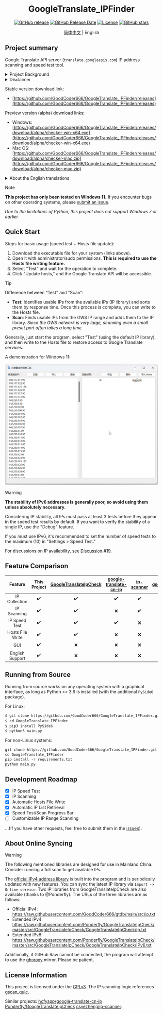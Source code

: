 <div align="center">

<h1>GoogleTranslate_IPFinder</h1>

<a href="http://github.com/GoodCoder666/GoogleTranslate_IPFinder/releases"><img alt="GitHub release" src="https://img.shields.io/github/release/GoodCoder666/GoogleTranslate_IPFinder.svg" /></a>
<a href="http://github.com/GoodCoder666/GoogleTranslate_IPFinder/releases"><img alt="GitHub Release Date" src="https://img.shields.io/github/release-date/GoodCoder666/GoogleTranslate_IPFinder.svg" /></a>
<a href="http://github.com/GoodCoder666/GoogleTranslate_IPFinder/LICENSE.md"><img alt="License" src="https://img.shields.io/github/license/GoodCoder666/GoogleTranslate_IPFinder.svg" /></a>
<a href="http://github.com/GoodCoder666/GoogleTranslate_IPFinder/stargazers"><img alt="GitHub stars" src="https://img.shields.io/github/stars/GoodCoder666/GoogleTranslate_IPFinder.svg?style=social" /></a>

<a href="./README.md">简体中文</a> | English

</div>

## Project summary

Google Translate API server (`translate.googleapis.com`) IP address scanning and speed test tool.

<details>
    <summary>Project Background</summary>
    Google stopped providing translation services on mainland China GWS servers in September 2022. This project aims to help users find usable GWS IPs and override local domain name resolution to access Google Translate servers.
</details>

<details>
    <summary>Disclaimer</summary>
    Please comply with local laws and Google's policies when using this open-source software. <strong>All consequences of illegal or unauthorized use are your own responsibility.</strong>
</details>

Stable version download link:

- [https://github.com/GoodCoder666/GoogleTranslate_IPFinder/releases](https://github.com/GoodCoder666/GoogleTranslate_IPFinder/releases)

Preview version (alpha) download links:

- Windows: [https://github.com/GoodCoder666/GoogleTranslate_IPFinder/releases/download/alpha/checker-win-x64.exe](https://github.com/GoodCoder666/GoogleTranslate_IPFinder/releases/download/alpha/checker-win-x64.exe)
- Mac OS: [https://github.com/GoodCoder666/GoogleTranslate_IPFinder/releases/download/alpha/checker-mac.zip](https://github.com/GoodCoder666/GoogleTranslate_IPFinder/releases/download/alpha/checker-mac.zip)

<details>
    <summary>About the English translations</summary>
    We <a href="https://github.com/GoodCoder666/GoogleTranslate_IPFinder/issues/38">noticed</a> that the tool might also be helpful in other countries/regions, thus English translations are added on 21 Sep, 2024. This document is mostly translated with ChatGPT and the UI is translated all by myself. Feel free to open an issue if something is wrong.
</details>


> [!NOTE]
>
> **This project has only been tested on Windows 11.** If you encounter bugs on other operating systems, please [submit an issue](https://github.com/GoodCoder666/GoogleTranslate_IPFinder/issues/new).
>
> *Due to the limitations of Python, this project does not support Windows 7 or earlier.*

## Quick Start

Steps for basic usage (speed test + Hosts file update):

1. Download the executable file for your system (links above).
2. Open it with administrator/sudo permissions. **This is required to use the Hosts file writing feature.**
3. Select "Test" and wait for the operation to complete.
4. Click "Update hosts," and the Google Translate API will be accessible.

> [!TIP]
>
> Difference between "Test" and "Scan":
>
> - **Test**: Identifies usable IPs from the available IPs (IP library) and sorts them by response time. Once this process is complete, you can write to the Hosts file.
> - **Scan**: Finds usable IPs from the GWS IP range and adds them to the IP library. *Since the GWS network is very large, scanning even a small preset part often takes a long time.*
>
> Generally, just start the program, select "Test" (using the default IP library), and then write to the Hosts file to restore access to Google Translate services.

A demonstration for Windows 11:

![](screenshots/1.gif)

> [!WARNING]
>
> **The stability of IPv6 addresses is generally poor, so avoid using them unless absolutely necessary.**
>
> Considering IP stability, all IPs must pass at least 3 tests before they appear in the speed test results by default. If you want to verify the stability of a single IP, use the "Debug" feature.
>
> If you must use IPv6, it's recommended to set the number of speed tests to the maximum (10) in "Settings > Speed Test."
>
> For discussions on IP availability, see [Discussion #19](https://github.com/GoodCoder666/GoogleTranslate_IPFinder/discussions/19).

## Feature Comparison

|     Feature     |      This Project       | [GoogleTranslateIpCheck](https://github.com/Ponderfly/GoogleTranslateIpCheck) | [google-translate-cn-ip](https://github.com/hcfyapp/google-translate-cn-ip) | [ip-scanner](https://github.com/csyezheng/ip-scanner) | [gscan_quic](https://codeberg.org/antigng/gscan_quic) |
| :-------------: | :---------------------: | :------------------------------------------------------: | :------------------------------------------------------: | :----------------------------------------------: | :----------------------------------------------: |
|   IP Collection  |        ✔️              |                          ✔️                               |                          ✔️                               |                          ✔️                       |                          ❌                       |
|   IP Scanning    |        ✔️              |                          ✔️                               |                          ❌                               |                          ✔️                       |                          ✔️                       |
|   IP Speed Test  |        ✔️              |                          ✔️                               |                          ✔️                               |                          ❌                       |                          ❌                       |
| Hosts File Write |        ✔️              |                          ✔️                               |                          ❌                               |                          ❌                       |                          ❌                       |
|     GUI          |        ✔️              |                          ❌                               |                          ❌                               |                          ❌                       |                          ❌                       |
| English Support | ✔️ | ❌ | ❌ | ❌ | ❌ |

## Running from Source

Running from source works on any operating system with a graphical interface, as long as Python >= 3.6 is installed (with the additional `PySide6` package).

For Linux:

```bash
$ git clone https://github.com/GoodCoder666/GoogleTranslate_IPFinder.git
$ cd GoogleTranslate_IPFinder
$ pip3 install PySide6
$ python3 main.py
```

For non-Linux systems:

```shell
git clone https://github.com/GoodCoder666/GoogleTranslate_IPFinder.git
cd GoogleTranslate_IPFinder
pip install -r requirements.txt
python main.py
```

## Development Roadmap

- [x] IP Speed Test
- [x] IP Scanning
- [x] Automatic Hosts File Write
- [x] Automatic IP List Retrieval
- [x] Speed Test/Scan Progress Bar
- [ ] Customizable IP Range Scanning

...(If you have other requests, feel free to submit them in the [issues](https://github.com/GoodCoder666/GoogleTranslate_IPFinder/issues)).

## About Online Syncing

> [!WARNING]
>
> The following mentioned libraries are designed for use in Mainland China. Consider running a full scan to get available IPs.

The [official IPv4 address library](https://github.com/GoodCoder666/gtdb) is built into the program and is periodically updated with new features. You can sync the latest IP library via `Import -> Online service`. Two IP libraries from GoogleTranslateIpCheck are also available (thanks to @Ponderfly). The URLs of the three libraries are as follows:

- Official IPv4: https://raw.githubusercontent.com/GoodCoder666/gtdb/main/src/ip.txt
- Extended IPv4: https://raw.githubusercontent.com/Ponderfly/GoogleTranslateIpCheck/master/src/GoogleTranslateIpCheck/GoogleTranslateIpCheck/ip.txt
- Extended IPv6: https://raw.githubusercontent.com/Ponderfly/GoogleTranslateIpCheck/master/src/GoogleTranslateIpCheck/GoogleTranslateIpCheck/IPv6.txt

Additionally, if GitHub Raw cannot be connected, the program will attempt to use the [ghproxy](https://ghp.ci/) mirror. Please be patient.

## License Information

This project is licensed under the [GPLv3](https://github.com/GoodCoder666/GoogleTranslate_IPFinder/blob/main/LICENSE). The IP scanning logic references [gscan_quic](https://codeberg.org/antigng/gscan_quic).

Similar projects: [hcfyapp/google-translate-cn-ip](https://github.com/hcfyapp/google-translate-cn-ip) [Ponderfly/GoogleTranslateIpCheck](https://github.com/Ponderfly/GoogleTranslateIpCheck) [csyezheng/ip-scanner](https://github.com/csyezheng/ip-scanner).
